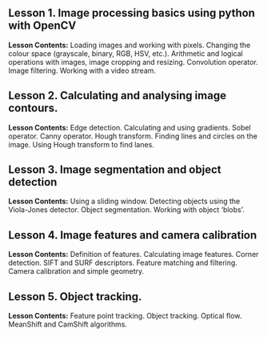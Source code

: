 ## Lesson 1. Image processing basics using python with OpenCV
**Lesson Contents:**
Loading images and working with pixels. Changing the colour space (grayscale, binary, RGB, HSV, etc.). Arithmetic and logical operations with images, image cropping and resizing. Convolution operator. Image filtering. Working with a video stream.
## Lesson 2. Calculating and analysing image contours.
**Lesson Contents:**
Edge detection. Calculating and using gradients. Sobel operator. Canny operator. Hough transform. Finding lines and circles on the image. Using Hough transform to find lanes.
## Lesson 3. Image segmentation and object detection
**Lesson Contents:**
Using a sliding window. Detecting objects using the Viola-Jones detector. Object segmentation. Working with object ‘blobs’.
## Lesson 4. Image features and camera calibration
**Lesson Contents:**
Definition of features. Calculating image features. Corner detection. SIFT and SURF descriptors. Feature matching and filtering. Camera calibration and simple geometry.
## Lesson 5. Object tracking.
**Lesson Contents:**
Feature point tracking. Object tracking. Optical flow. MeanShift and CamShift algorithms.

